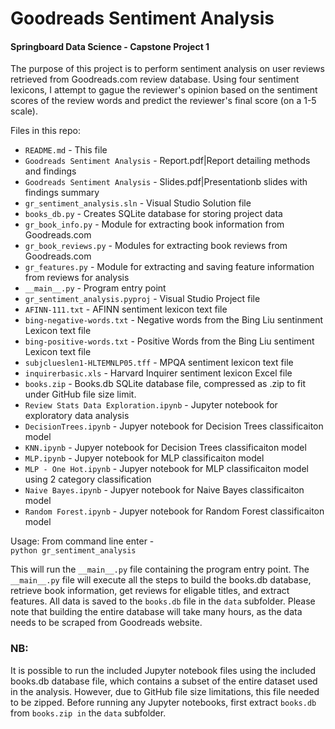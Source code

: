 # Goodreads Sentiment Analysis
#### Springboard Data Science - Capstone Project 1

The purpose of this project is to perform sentiment analysis on user reviews retrieved from Goodreads.com review database. Using four sentiment lexicons, I attempt to gague the reviewer's opinion based on the sentiment scores of the review words and predict the reviewer's final score (on a 1-5 scale).

Files in this repo:

- `README.md` - This file
- `Goodreads Sentiment Analysis` - Report.pdf|Report detailing methods and findings
- `Goodreads Sentiment Analysis` - Slides.pdf|Presentationb slides with findings summary
- `gr_sentiment_analysis.sln` - Visual Studio Solution file
- `books_db.py` - Creates SQLite database for storing project data
- `gr_book_info.py` - Module for extracting book information from Goodreads.com
- `gr_book_reviews.py` - Modules for extracting book reviews from Goodreads.com
- `gr_features.py` - Module for extracting and saving feature information from reviews for analysis
- `__main__.py` - Program entry point
- `gr_sentiment_analysis.pyproj` - Visual Studio Project file
- `AFINN-111.txt` - AFINN sentiment lexicon text file
- `bing-negative-words.txt` - Negative words from the Bing Liu sentinment Lexicon text file
- `bing-positive-words.txt` - Positive Words from the Bing Liu sentiment Lexicon text file
- `subjclueslen1-HLTEMNLP05.tff` - MPQA sentiment lexicon text file
- `inquirerbasic.xls` - Harvard Inquirer sentiment lexicon Excel file
- `books.zip` - Books.db SQLite database file, compressed as .zip to fit under GitHub file size limit.
- `Review Stats Data Exploration.ipynb` - Jupyter notebook for exploratory data analysis
- `DecisionTrees.ipynb` - Jupyer notebook for Decision Trees classificaiton model
- `KNN.ipynb` - Jupyer notebook for Decision Trees classificaiton model
- `MLP.ipynb` - Jupyer notebook for MLP classificaiton model
- `MLP - One Hot.ipynb` - Jupyer notebook for MLP classificaiton model using 2 category classification 
- `Naive Bayes.ipynb` - Jupyer notebook for Naive Bayes classificaiton model
- `Random Forest.ipynb` - Jupyer notebook for Random Forest classificaiton model



Usage: From command line enter -<br>
`python gr_sentiment_analysis`

This will run the `__main__.py` file containing the program entry point. The `__main__.py` file will execute all the steps to build the books.db database, retrieve book information, get reviews for eligable titles, and extract features. All data is saved to the `books.db` file in the `data` subfolder. Please note that building the entire database will take many hours, as the data needs to be scraped from Goodreads website.

### NB:
It is possible to run the included Jupyter notebook files using the included books.db database file, which contains a subset of the entire dataset used in the analysis. However, due to GitHub file size limitations, this file needed to be zipped. Before running any Jupyter notebooks, first extract `books.db` from `books.zip in` the `data` subfolder.
